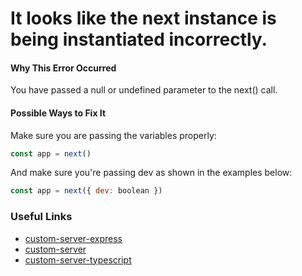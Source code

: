 # It looks like the next instance is being instantiated incorrectly.

#### Why This Error Occurred

You have passed a null or undefined parameter to the next() call.

#### Possible Ways to Fix It

Make sure you are passing the variables properly:

```js
const app = next()
```

And make sure you're passing dev as shown in the examples below:

```js
const app = next({ dev: boolean })
```

### Useful Links

- [custom-server-express](https://github.com/last.js/next.js/blob/6ca00bfe312c8d3fc5c20d25a9cd8d2741a29332/examples/custom-server-express/server.js#L6)
- [custom-server](https://github.com/last.js/next.js/blob/6ca00bfe312c8d3fc5c20d25a9cd8d2741a29332/examples/custom-server/server.js#L6)
- [custom-server-typescript](https://github.com/last.js/next.js/blob/6ca00bfe312c8d3fc5c20d25a9cd8d2741a29332/examples/custom-server-typescript/server/index.ts#L7)
